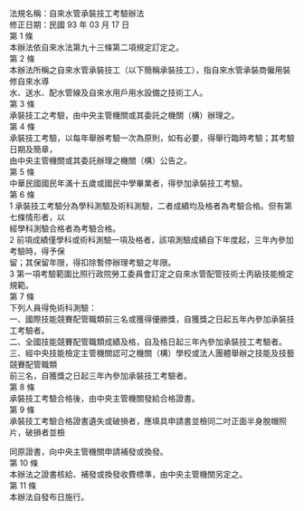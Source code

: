 法規名稱：自來水管承裝技工考驗辦法  
修正日期：民國 93 年 03 月 17 日  
第 1 條  
本辦法依自來水法第九十三條第二項規定訂定之。  
第 2 條  
本辦法所稱之自來水管承裝技工（以下簡稱承裝技工），指自來水管承裝商僱用裝修自來水導  
水、送水、配水管線及自來水用戶用水設備之技術工人。  
第 3 條  
承裝技工之考驗，由中央主管機關或其委託之機關（構）辦理之。  
第 4 條  
承裝技工考驗，以每年舉辦考驗一次為原則，如有必要，得舉行臨時考驗；其考驗日期及簡章，  
由中央主管機關或其委託辦理之機關（構）公告之。  
第 5 條  
中華民國國民年滿十五歲或國民中學畢業者，得參加承裝技工考驗。  
第 6 條  
1 承裝技工考驗分為學科測驗及術科測驗，二者成績均及格者為考驗合格。但有第七條情形者，以  
經學科測驗合格者為考驗合格。  
2 前項成績僅學科或術科測驗一項及格者，該項測驗成績自下年度起，三年內參加考驗時，得予保  
留；其保留年限，得扣除暫停辦理考驗之年限。  
3 第一項考驗範圍比照行政院勞工委員會訂定之自來水管配管技術士丙級技能檢定規範。  
第 7 條  
下列人員得免術科測驗：  
一、國際技能競賽配管職類前三名或獲得優勝獎，自獲獎之日起五年內參加承裝技工考驗者。  
二、全國技能競賽配管職類成績及格，自及格日起三年內參加承裝技工考驗者。  
三、經中央技能檢定主管機關認可之機關（構）學校或法人團體舉辦之技能及技藝競賽配管職類  
前三名，自獲獎之日起三年內參加承裝技工考驗者。  
第 8 條  
承裝技工考驗合格後，由中央主管機關發給合格證書。  
第 9 條  
承裝技工考驗合格證書遺失或破損者，應填具申請書並檢同二吋正面半身脫帽照片，破損者並檢  


同原證書，向中央主管機關申請補發或換發。  
第 10 條  
本辦法之證書核給、補發或換發收費標準，由中央主管機關另定之。  
第 11 條  
本辦法自發布日施行。  


